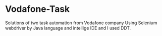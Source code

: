 # Vodafone-Task
Solutions of two task automation from Vodafone company Using Selenium webdriver by Java language and intellige IDE and I used DDT.



